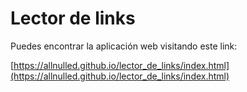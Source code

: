 # Lector de links

Puedes encontrar la aplicación web visitando este link:

[https://allnulled.github.io/lector_de_links/index.html](https://allnulled.github.io/lector_de_links/index.html)